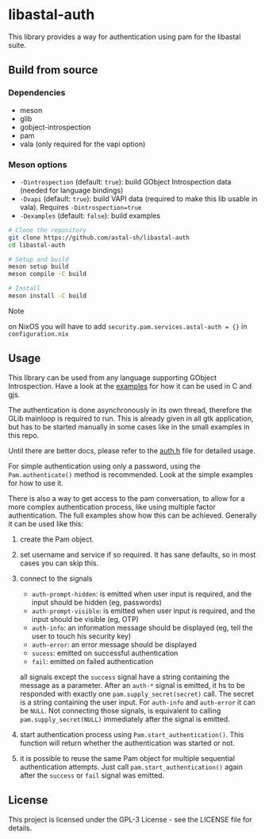 # libastal-auth
This library provides a way for authentication using pam for the libastal suite.

## Build from source
### Dependencies

- meson
- glib
- gobject-introspection
- pam
- vala (only required for the vapi option)

### Meson options

* `-Dintrospection` (default: `true`): build GObject Introspection data (needed for language bindings)
* `-Dvapi` (default: `true`): build VAPI data (required to make this lib usable in vala). Requires `-Dintrospection=true`
* `-Dexamples` (default: `false`): build examples

```sh
# Clone the repository
git clone https://github.com/astal-sh/libastal-auth
cd libastal-auth

# Setup and build
meson setup build
meson compile -C build

# Install
meson install -C build
```

> [!NOTE]
> on NixOS you will have to add `security.pam.services.astal-auth = {}` in `configuration.nix`

## Usage
This library can be used from any language supporting GObject Introspection.
Have a look at the [examples](examples) for how it can be used in C and gjs.

The authentication is done asynchronously in its own thread, therefore the GLib mainloop is required to run.
This is already given in all gtk application, but has to be started manually in some cases like in the small examples in this repo.

Until there are better docs, please refer to the [auth.h](include/auth.h) file for detailed usage.

For simple authentication using only a password, using the `Pam.authenticate()` method is recommended.
Look at the simple examples for how to use it.

There is also a way to get access to the pam conversation, to allow for a more complex authentication process, like using multiple factor authentication.
The full examples show how this can be achieved.
Generally it can be used like this:

1. create the Pam object.
2. set username and service if so required. It has sane defaults, so in most cases you can skip this.
3. connect to the signals
   - `auth-prompt-hidden`: is emitted when user input is required, and the input should be hidden (eg, passwords)
   - `auth-prompt-visible`: is emitted when user input is required, and the input should be visible (eg, OTP)
   - `auth-info`: an information message should be displayed (eg, tell the user to touch his security key)
   - `auth-error`: an error message should be displayed
   - `sucess`: emitted on successful authentication
   - `fail`: emitted on failed authentication

   all signals except the `success` signal have a string containing the message as a parameter.
   After an `auth-*` signal is emitted, it hs to be responded with exactly one `pam.supply_secret(secret)` call. The secret is a string containing the user input. For `auth-info` and `auth-error` it can be `NULL`.
   Not connecting those signals, is equivalent to calling `pam.supply_secret(NULL)` immediately after the signal is emitted. 
4. start authentication process using `Pam.start_authentication()`. This function will return whether the authentication was started or not.
5. it is possible to reuse the same Pam object for multiple sequential authentication attempts. Just call `pam.start_authentication()` again after the `success` or `fail` signal was emitted.
 
## License

This project is licensed under the GPL-3 License - see the LICENSE file for details.

